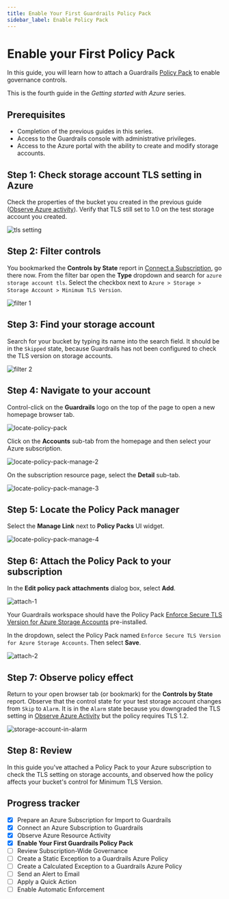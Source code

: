 ```yaml
---
title: Enable Your First Guardrails Policy Pack
sidebar_label: Enable Policy Pack
---
```


# Enable your First Policy Pack

In this guide, you will learn how to attach a Guardrails [Policy Pack](/guardrails/docs/guides/configuring-guardrails/policy-packs) to enable governance controls.

This is the fourth guide in the *Getting started with Azure* series.

## Prerequisites

- Completion of the previous guides in this series.
- Access to the Guardrails console with administrative privileges.
- Access to the Azure portal with the ability to create and modify storage accounts.

## Step 1: Check storage account TLS setting in Azure

Check the properties of the bucket you created in the previous guide ([Observe Azure activity](/guardrails/docs/getting-started/getting-started-azure/observe-azure-activity)). Verify that TLS still set to 1.0 on the test storage account you created.

<p><img alt="tls setting" src="/images/docs/guardrails/getting-started/getting-started-azure/enable-policy-pack/tls-setting.png"/></p>

## Step 2: Filter controls

You bookmarked the **Controls by State** report in [Connect a Subscription](/guardrails/docs/getting-started/getting-started-azure/connect-subscription), go there now. From the filter bar open the **Type** dropdown and search for `azure storage account tls`. Select the checkbox next to `Azure > Storage > Storage Account > Minimum TLS Version`. 

<p><img alt="filter 1" src="/images/docs/guardrails/getting-started/getting-started-azure/enable-policy-pack/filter-1.png"/></p>


## Step 3: Find your storage account

Search for your bucket by typing its name into the search field. It should be in the `Skipped` state, because Guardrails has not been configured to check the TLS version on storage accounts.

<p><img alt="filter 2" src="/images/docs/guardrails/getting-started/getting-started-azure/enable-policy-pack/filter-2.png"/></p>

## Step 4: Navigate to your account

Control-click on the **Guardrails** logo on the top of the page to open a new homepage browser tab.

<p><img alt="locate-policy-pack" src="/images/docs/guardrails/getting-started/getting-started-azure/enable-policy-pack/filter-3.png"/></p>

Click on the **Accounts** sub-tab from the homepage and then select your Azure subscription.

<p><img alt="locate-policy-pack-manage-2" src="/images/docs/guardrails/getting-started/getting-started-azure/enable-policy-pack/locate-policy-pack-manage-2.png"/></p>

On the subscription resource page, select the **Detail** sub-tab.

<p><img alt="locate-policy-pack-manage-3" src="/images/docs/guardrails/getting-started/getting-started-azure/enable-policy-pack/locate-policy-pack-manage-3.png"/></p>


## Step 5: Locate the Policy Pack manager

Select the **Manage Link** next to **Policy Packs** UI widget.

<p><img alt="locate-policy-pack-manage-4" src="/images/docs/guardrails/getting-started/getting-started-azure/enable-policy-pack/locate-policy-pack-manage-4.png"/></p>


## Step 6: Attach the Policy Pack to your subscription

In the **Edit policy pack attachments** dialog box, select **Add**.

<p><img alt="attach-1" src="/images/docs/guardrails/getting-started/getting-started-azure/enable-policy-pack/attach-1.png"/></p>


Your Guardrails workspace should have the Policy Pack [Enforce Secure TLS Version for Azure Storage Accounts](https://hub.guardrails.turbot.com/policy-packs/azure_storage_enforce_secure_tls_version_for_storage_accounts) pre-installed.

In the dropdown, select the Policy Pack named `Enforce Secure TLS Version for Azure Storage Accounts`. Then select **Save**.

<p><img alt="attach-2" src="/images/docs/guardrails/getting-started/getting-started-azure/enable-policy-pack/attach-2.png"/></p>


## Step 7: Observe policy effect

Return to your open browser tab (or bookmark) for the **Controls by State** report. Observe that the control state for your test storage account changes from `Skip` to `Alarm`. It is in the `Alarm` state because you downgraded the TLS setting in  [Observe Azure Activity](/guardrails/docs/getting-started/getting-started-azure/observe-azure-activity) but the policy requires TLS 1.2.

<p><img alt="storage-account-in-alarm" src="/images/docs/guardrails/getting-started/getting-started-azure/enable-policy-pack/raw-storage-account-in-alarm.png"/></p>

## Step 8: Review

In this guide you've attached a Policy Pack to your Azure subscription to check the TLS setting on storage accounts, and observed how the policy affects your bucket's control for Minimum TLS Version.


## Progress tracker

- [x] Prepare an Azure Subscription for Import to Guardrails
- [x] Connect an Azure Subscription to Guardrails
- [x] Observe Azure Resource Activity
- [x] **Enable Your First Guardrails Policy Pack**
- [ ] Review Subscription-Wide Governance
- [ ] Create a Static Exception to a Guardrails Azure Policy
- [ ] Create a Calculated Exception to a Guardrails Azure Policy
- [ ] Send an Alert to Email
- [ ] Apply a Quick Action
- [ ] Enable Automatic Enforcement
